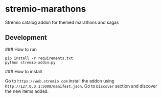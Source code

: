 # stremio-marathons
Stremio catalog addon for themed marathons and sagas

## Development

### How to run

```
pip install -r requirements.txt
python stremio-addon.py
```

### How to install

Go to `https://web.stremio.com` install the addon using `http://127.0.0.1:5000/manifest.json`.
Go to `Discover` section and discover the new items added.
